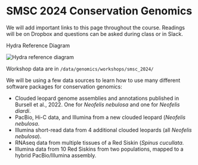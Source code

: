 # SMSC 2024 Conservation Genomics

We will add important links to this page throughout the course. Readings will be on Dropbox and questions can be asked during class or in Slack.

Hydra Reference Diagram

![Hydra reference diagram](https://user-images.githubusercontent.com/5401625/226230101-f268913d-8185-4d47-96fe-9d41ea8713aa.png)


Workshop data are in ```/data/genomics/workshops/smsc_2024/```

We will be using a few data sources to learn how to use many different software packages for conservation genomics:
  - Clouded leopard genome assemblies and annotations published in Bursell et al., 2022. One for _Neofelis nebulosa_ and one for _Neofelis diardi_.
  - PacBio, Hi-C data, and Illumina from a new clouded leopard (_Neofelis nebulosa_.
  - Illumina short-read data from 4 additional clouded leopards (all _Neofelis nebulosa_).
  - RNAseq data from multiple tissues of a Red Siskin (_Spinus cucullata_.
  - Illumina data from 10 Red Siskins from two populations, mapped to a hybrid PacBio/Illumina assembly.
